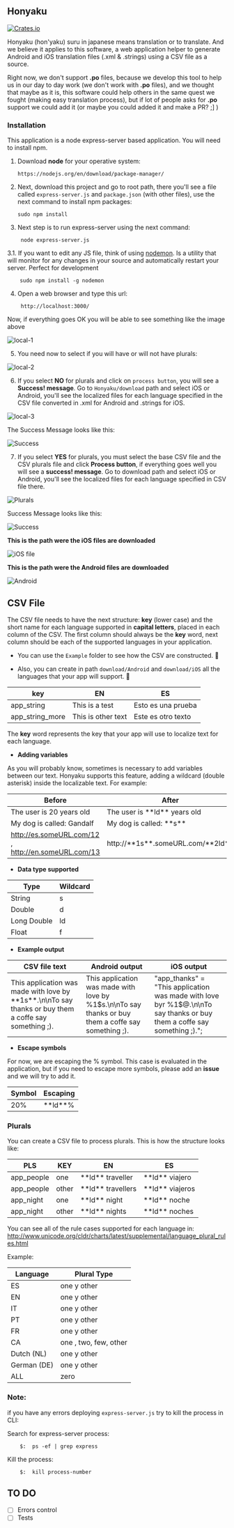 ## Honyaku  

[![Crates.io](https://img.shields.io/crates/l/rustc-serialize.svg)]() 

Honyaku (hon'yaku) suru in japanese means translation or to translate. And we believe it applies to this software, a web application helper to generate Android and iOS translation files (.xml & .strings) using a CSV file as a source.

Right now, we don't support **.po** files, because we develop this tool to help us in our day to day work (we don't work with **.po** files), and we thought that maybe as it is, this software could help others in the same quest we fought (making easy translation process), but if lot of people asks for **.po** support we could add it (or maybe you could added it and make a PR? ;] )

### Installation

This application is a node express-server based application. You will need to install npm.

1. Download **node** for your operative system:

       https://nodejs.org/en/download/package-manager/

2. Next, download this project and go to root path, there you'll see a file called `express-server.js` and `package.json` (with other files), use the next command to install npm packages:

       sudo npm install

3. Next step is to run express-server using the next command:

        node express-server.js
        
3.1. If you want to edit any JS file, think of using [nodemon](https://nodemon.io/). Is a utility that will monitor for any changes in your source and automatically restart your server. Perfect for development 

        sudo npm install -g nodemon

4. Open a web browser and type this url:

        http://localhost:3000/

Now, if everything goes OK you will be able to see something like the image above

![local-1](https://cloud.githubusercontent.com/assets/724536/25441508/b8567aac-2aa2-11e7-9137-372bd31585c3.png)

5. You need now to select if you will have or will not have plurals:

![local-2](https://cloud.githubusercontent.com/assets/724536/25441512/bd1e0fbe-2aa2-11e7-891c-a6f2e8a7ce42.png)

6. If you select **NO** for plurals and click on `process button`, you will see a **Success! message**. Go to `Honyaku/download` path and select iOS or Android, you'll see the localized files for each language specified in the CSV file converted in .xml for Android and .strings for iOS.


![local-3](https://cloud.githubusercontent.com/assets/724536/25441807/88cb04aa-2aa3-11e7-9d24-57dd9be66343.png)


The Success Message looks like this:

![Success](https://cloud.githubusercontent.com/assets/724536/25346311/8df6a9ee-2917-11e7-879b-ed431d548767.png)


7. If you select **YES** for plurals, you must select the base CSV file and the CSV plurals file and click **Process button**, if everything goes well you will see a **success! message**. Go to download path and select iOS or Android, you'll see the localized files for each language specified in CSV file there.

![Plurals](https://cloud.githubusercontent.com/assets/724536/25441942/f35457d6-2aa3-11e7-9c38-36700892dd82.png)

Success Message looks like this:

![Success](https://cloud.githubusercontent.com/assets/724536/25346311/8df6a9ee-2917-11e7-879b-ed431d548767.png)


**This is the path were the iOS files are downloaded**

![iOS file](https://cloud.githubusercontent.com/assets/724536/25345429/55fc5838-2915-11e7-83f7-c796941d9424.png)

**This is the path were the Android files are downloaded**

![Android](https://cloud.githubusercontent.com/assets/724536/25345488/8a9f6350-2915-11e7-8619-fe5bd02617bd.png)




## CSV File

The CSV file needs to have the next structure: **key** (lower case) and the short name for each language supported in **capital letters**, placed in each column of the CSV. The first column should always be the **key** word, next column should be each of the supported languages in your application. 

-  You can use the `Example` folder to see how the CSV are constructed. :page_facing_up:

 - Also, you can create in path `download/Android`  and `download/iOS` all the languages that your app will support. :memo:



key          |       EN      | ES
------------ | ------------- | -------------
app_string | This is a test | Esto es una prueba
app_string_more | This is other text | Este es otro texto


The **key** word represents the key that your app will use to localize text for each language.


- **Adding variables**

As you will probably know, sometimes is necessary to add variables between our text. Honyaku supports this feature, adding a wildcard (double asterisk) inside the localizable text. For example:


Before       |       After
------------ | -------------
The user is 20 years old | The user is \*\*ld\*\* years old
My dog is called: Gandalf | My dog is called: \*\*s\*\*
http://es.someURL.com/12 , http://en.someURL.com/13 | http://\*\*1s\*\*.someURL.com/\*\*2ld\*\*



- **Data type supported**

Type         |       Wildcard
------------ | -------------
String	      | s
Double	      | d
Long Double  | ld
Float        | f



- **Example output**

CSV file text  |       Android output      | iOS output
------------   | -------------             | -------------
This application was made with love by \*\*1s\*\*.\n\nTo say thanks or buy them a coffe say something ;).  | <string name="app_thanks">This application was made with love by %1$s.\n\nTo say thanks or buy them a coffe say something ;).</string> | "app_thanks" = "This application was made with love byr %1$@.\n\nTo say thanks or buy them a coffe say something ;).";



- **Escape symbols**

For now, we are escaping the % symbol. This case is evaluated in the application, but if you need to escape more symbols, please add an **issue** and we will try to add it.

Symbol       |       Escaping
------------ | -------------
20%	      |  \*\*ld\*\*%




### Plurals

You can create a CSV file to process plurals. This is how the structure looks like:

PLS          |       KEY      | EN                     | ES
------------ | -------------  | -------------          | -------------
app_people   | one            |  \*\*ld\*\* traveller  |  \*\*ld\*\* viajero
app_people   | other          |  \*\*ld\*\* travellers |  \*\*ld\*\* viajeros
app_night    | one            |  \*\*ld\*\* night      |  \*\*ld\*\* noche
app_night    | other          |  \*\*ld\*\* nights     |  \*\*ld\*\* noches


You can see all of the rule cases supported for each language in: http://www.unicode.org/cldr/charts/latest/supplemental/language_plural_rules.html

Example:

Language     |   Plural Type
------------ | -------------       
ES | one y other
EN | one y other
IT | one y other
PT | one y other
FR | one y other
CA | one , two, few, other
Dutch (NL) | one y other
German (DE) | one y other
ALL | zero




### Note:

if you have any errors deploying `express-server.js` try to kill the process in CLI:

Search for express-server process:

        $:  ps -ef | grep express

Kill the process:

        $:  kill process-number

## TO DO

- [ ] Errors control
- [ ] Tests
